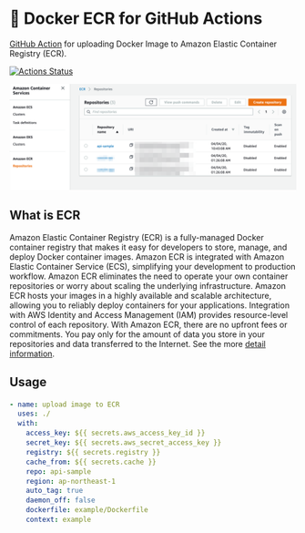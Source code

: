 # 🚀 Docker ECR for GitHub Actions

[GitHub Action](https://developer.github.com/actions/) for uploading Docker Image to Amazon Elastic Container Registry (ECR).

[![Actions Status](https://github.com/appleboy/discord-action/workflows/discord%20message/badge.svg)](https://github.com/appleboy/discord-action/actions)

![Amazon ECR](./images/Amazon_ECR.png)

## What is ECR

Amazon Elastic Container Registry (ECR) is a fully-managed Docker container registry that makes it easy for developers to store, manage, and deploy Docker container images. Amazon ECR is integrated with Amazon Elastic Container Service (ECS), simplifying your development to production workflow. Amazon ECR eliminates the need to operate your own container repositories or worry about scaling the underlying infrastructure. Amazon ECR hosts your images in a highly available and scalable architecture, allowing you to reliably deploy containers for your applications. Integration with AWS Identity and Access Management (IAM) provides resource-level control of each repository. With Amazon ECR, there are no upfront fees or commitments. You pay only for the amount of data you store in your repositories and data transferred to the Internet. See the more [detail information](https://aws.amazon.com/ecr/).

## Usage

```yml
- name: upload image to ECR
  uses: ./
  with:
    access_key: ${{ secrets.aws_access_key_id }}
    secret_key: ${{ secrets.aws_secret_access_key }}
    registry: ${{ secrets.registry }}
    cache_from: ${{ secrets.cache }}
    repo: api-sample
    region: ap-northeast-1
    auto_tag: true
    daemon_off: false
    dockerfile: example/Dockerfile
    context: example
```
